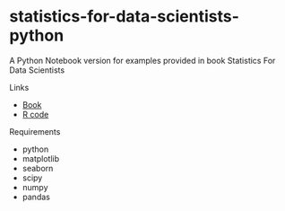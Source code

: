 # statistics-for-data-scientists-python
A Python Notebook version for examples provided in book Statistics For Data Scientists

Links
* [Book](https://www.amazon.com/Practical-Statistics-Data-Scientists-Essential/dp/1491952962)
* [R code](https://github.com/andrewgbruce/statistics-for-data-scientists)

Requirements
* python
* matplotlib
* seaborn
* scipy
* numpy
* pandas
